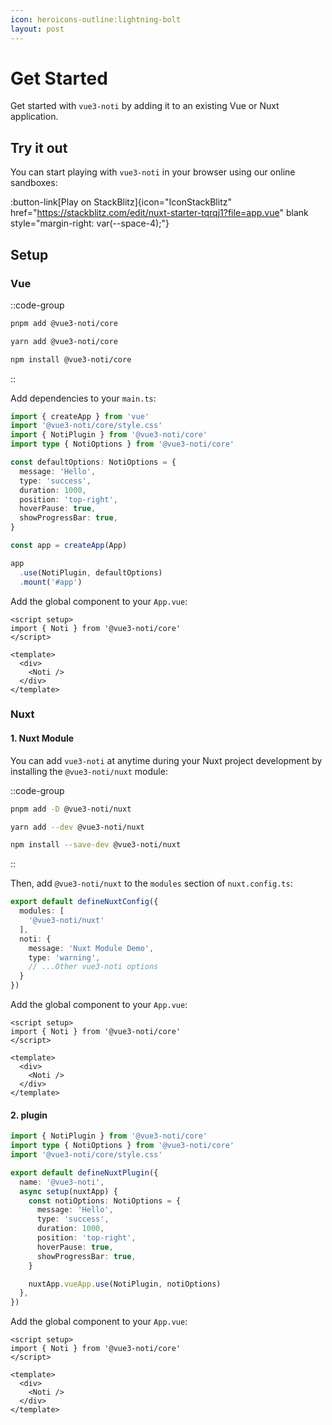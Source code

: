 ```yaml
---
icon: heroicons-outline:lightning-bolt
layout: post
---
```


# Get Started

Get started with `vue3-noti` by adding it to an existing Vue or Nuxt application.

## Try it out

You can start playing with `vue3-noti` in your browser using our online sandboxes:

:button-link[Play on StackBlitz]{icon="IconStackBlitz" href="https://stackblitz.com/edit/nuxt-starter-tqrqj1?file=app.vue" blank style="margin-right: var(--space-4);"}

## Setup

### Vue

::code-group

  ```bash [pnpm]
  pnpm add @vue3-noti/core
  ```

  ```bash [yarn]
  yarn add @vue3-noti/core
  ```

  ```bash [npm]
  npm install @vue3-noti/core
  ```

::

Add dependencies to your `main.ts`:

```ts [main.ts]
import { createApp } from 'vue'
import '@vue3-noti/core/style.css'
import { NotiPlugin } from '@vue3-noti/core'
import type { NotiOptions } from '@vue3-noti/core'

const defaultOptions: NotiOptions = {
  message: 'Hello',
  type: 'success',
  duration: 1000,
  position: 'top-right',
  hoverPause: true,
  showProgressBar: true,
}

const app = createApp(App)

app
  .use(NotiPlugin, defaultOptions)
  .mount('#app')
```

Add the global component to your `App.vue`:

```vue[app.vue]
<script setup>
import { Noti } from '@vue3-noti/core'
</script>

<template>
  <div>
    <Noti />
  </div>
</template>
```

### Nuxt

#### 1. Nuxt Module
You can add `vue3-noti` at anytime during your Nuxt project development by installing the `@vue3-noti/nuxt` module:

::code-group

  ```bash [pnpm]
  pnpm add -D @vue3-noti/nuxt
  ```

  ```bash [yarn]
  yarn add --dev @vue3-noti/nuxt
  ```

  ```bash [npm]
  npm install --save-dev @vue3-noti/nuxt
  ```

::

Then, add `@vue3-noti/nuxt` to the `modules` section of `nuxt.config.ts`:

```ts [nuxt.config.ts]
export default defineNuxtConfig({
  modules: [
    '@vue3-noti/nuxt'
  ],
  noti: {
    message: 'Nuxt Module Demo',
    type: 'warning',
    // ...Other vue3-noti options
  }
})
```

Add the global component to your `App.vue`:

```vue[app.vue]
<script setup>
import { Noti } from '@vue3-noti/core'
</script>

<template>
  <div>
    <Noti />
  </div>
</template>
```

#### 2. plugin

```ts [plugins/vue3-noti.ts]
import { NotiPlugin } from '@vue3-noti/core'
import type { NotiOptions } from '@vue3-noti/core'
import '@vue3-noti/core/style.css'

export default defineNuxtPlugin({
  name: '@vue3-noti',
  async setup(nuxtApp) {
    const notiOptions: NotiOptions = {
      message: 'Hello',
      type: 'success',
      duration: 1000,
      position: 'top-right',
      hoverPause: true,
      showProgressBar: true,
    }

    nuxtApp.vueApp.use(NotiPlugin, notiOptions)
  },
})
```

Add the global component to your `App.vue`:

```vue[app.vue]
<script setup>
import { Noti } from '@vue3-noti/core'
</script>

<template>
  <div>
    <Noti />
  </div>
</template>
```


